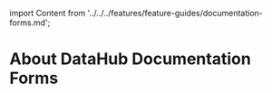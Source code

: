 import Content from '../../../features/feature-guides/documentation-forms.md';

# About DataHub Documentation Forms

<Content />

